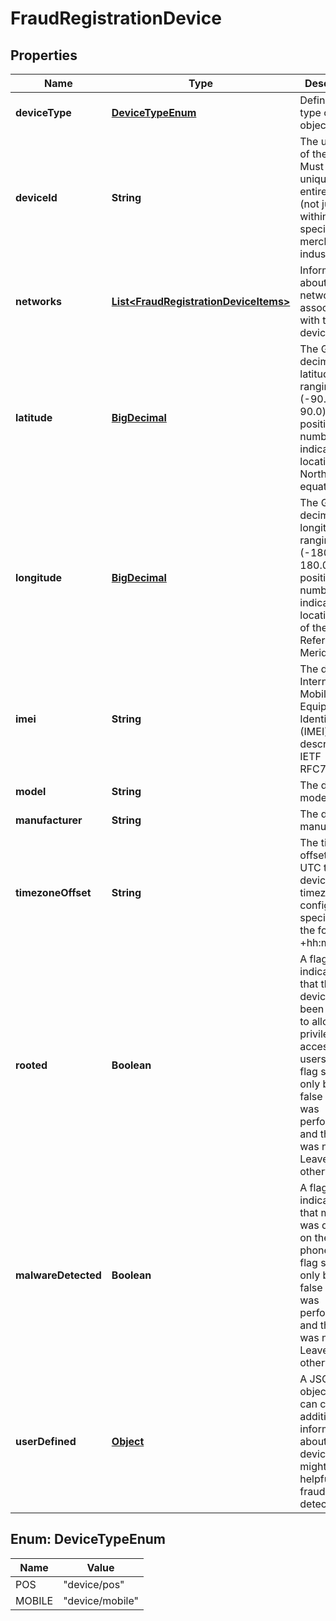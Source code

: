 
# FraudRegistrationDevice

## Properties
Name | Type | Description | Notes
------------ | ------------- | ------------- | -------------
**deviceType** | [**DeviceTypeEnum**](#DeviceTypeEnum) | Defines the type of this object. | 
**deviceId** | **String** | The unique ID of the device. Must be unique for the entire system (not just within a specific merchant or industry). | 
**networks** | [**List&lt;FraudRegistrationDeviceItems&gt;**](FraudRegistrationDeviceItems.md) | Information about the networks associated with the device. |  [optional]
**latitude** | [**BigDecimal**](BigDecimal.md) | The GPS decimal latitude, ranging from (-90.0 to 90.0) where positive numbers indicate locations North of the equator. |  [optional]
**longitude** | [**BigDecimal**](BigDecimal.md) | The GPS decimal longitude, ranging from (-180.0 to 180.0) where positive numbers indicate locations East of the IERS Reference Meridian. |  [optional]
**imei** | **String** | The device&#39;s International Mobile Equipment Identity (IMEI) as described in IETF RFC7254. |  [optional]
**model** | **String** | The device&#39;s model name. |  [optional]
**manufacturer** | **String** | The device&#39;s manufacturer. |  [optional]
**timezoneOffset** | **String** | The timezone offset from UTC to the devices timezone configuration, specified in the format +hh:mm. |  [optional]
**rooted** | **Boolean** | A flag indicating that the device has been altered to allow privileged access to users. This flag should only be set to false if a test was performed and the result was negative. Leave unset otherwise. |  [optional]
**malwareDetected** | **Boolean** | A flag indicating that malware was detected on the mobile phone. This flag should only be set to false if a test was performed and the result was negative. Leave unset otherwise. |  [optional]
**userDefined** | [**Object**](.md) | A JSON object that can carry any additional information about the device that might be helpful for fraud detection. |  [optional]


<a name="DeviceTypeEnum"></a>
## Enum: DeviceTypeEnum
Name | Value
---- | -----
POS | &quot;device/pos&quot;
MOBILE | &quot;device/mobile&quot;



